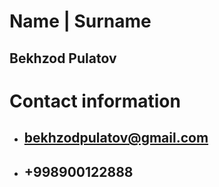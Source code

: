 # Name | Surname
## Bekhzod Pulatov

# Contact information
+ ## bekhzodpulatov@gmail.com 
+ ## +998900122888

